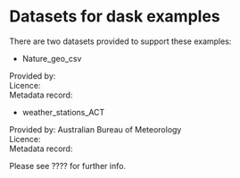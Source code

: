 # Datasets for dask examples

There are two datasets provided to support these examples:

* Nature_geo_csv

Provided by:\
Licence:\
Metadata record:

* weather_stations_ACT

Provided by: Australian Bureau of Meteorology\
Licence:\
Metadata record:

Please see ???? for further info.
